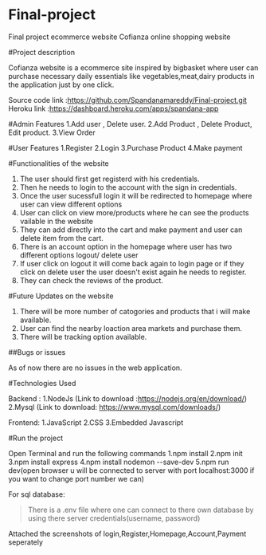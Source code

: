 # Final-project
Final project ecommerce website
Cofianza online shopping website

#Project description 

Cofianza website is a  ecommerce site inspired by bigbasket where user can purchase necessary daily essentials like vegetables,meat,dairy products in the application just by one click.

Source code link :https://github.com/Spandanamareddy/Final-project.git
Heroku link :https://dashboard.heroku.com/apps/spandana-app

#Admin Features
1.Add user , Delete user.
2.Add Product , Delete Product, Edit product.
3.View Order

#User Features 
1.Register
2.Login 
3.Purchase Product
4.Make payment

#Functionalities of the website 

1. The user should first get registerd with his credentials.
2. Then he needs to login to the account with the sign in credentials.
3. Once the user sucessfull login it will be redirected to homepage where user can view different options
4. User can click on view more/products where he can see the products vailable in the website
5. They can add directly into the cart and make payment and user can delete item from the cart.
6. There is an account option in the homepage where user has two different options
logout/ delete user 
7. If user click on logout it will come back again to login page or if they click on 
delete user the user doesn't exist again he needs to register.
8. They can check the reviews of the product.

#Future Updates on the website 

1. There will be more number of catogories and products that i will make available.
2. User can find the nearby loaction area markets and purchase them.
3. There will be tracking option available.

##Bugs or issues 
 
As of now there are no issues in the web application. 

#Technologies Used 

Backend :
1.NodeJs (Link to download :https://nodejs.org/en/download/)
2.Mysql  (Link to download: https://www.mysql.com/downloads/)

Frontend:
1.JavaScript
2.CSS
3.Embedded Javascript

#Run the project 

Open Terminal and run the following commands
1.npm install
2.npm init
3.npm install express
4.npm install nodemon --save-dev
5.npm run dev(open browser u will be connected to server with port localhost:3000 if you want to change port number we can)

 For sql database:
 > There is a .env file where one can connect to there own database by using there server credentials(username, password)

 Attached the screenshots of login,Register,Homepage,Account,Payment seperately


 



